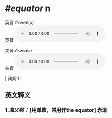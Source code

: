 # ***\#equator*** n
英音 ɪ'kweɪt(ə)  
英音
<audio src="./media/equator-B.aac" controls="controls"></audio>

美音 ɪ'kweɪtər  
美音
<audio src="./media/equator.aac" controls="controls"></audio>



| 词频 1 |  

英文释义
---
### 1.*高义频：* **[用单数，常用作the equator] 赤道**  


